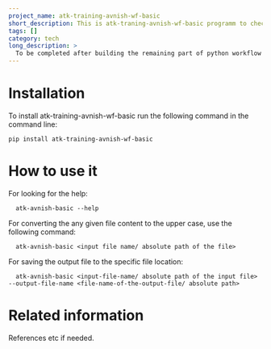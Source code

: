 ```yaml
---
project_name: atk-training-avnish-wf-basic
short_description: This is atk-traning-avnish-wf-basic programm to check the basic procedures to be followed while creating any package. 
tags: []
category: tech
long_description: >
  To be completed after building the remaining part of python workflow basic.
---
```


# Installation
To install atk-training-avnish-wf-basic run the following command in the command line:
```
pip install atk-training-avnish-wf-basic
```
# How to use it

For looking for the help:
```
  atk-avnish-basic --help
```
For converting the any given file content to the upper case, use the following command:
```
  atk-avnish-basic <input file name/ absolute path of the file>
```
For saving the output file to the specific file location:
```commandline
  atk-avnish-basic <input-file-name/ absolute path of the input file> --output-file-name <file-name-of-the-output-file/ absolute path>
```

# Related information
References etc if needed.
